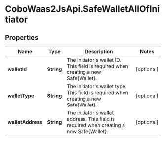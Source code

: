 # CoboWaas2JsApi.SafeWalletAllOfInitiator

## Properties

Name | Type | Description | Notes
------------ | ------------- | ------------- | -------------
**walletId** | **String** | The initiator&#39;s wallet ID. This field is required when creating a new Safe{Wallet}.  | [optional] 
**walletType** | **String** | The initiator&#39;s wallet type. This field is required when creating a new Safe{Wallet}. | [optional] 
**walletAddress** | **String** | The initiator&#39;s wallet address. This field is required when creating a new Safe{Wallet}.  | [optional] 



